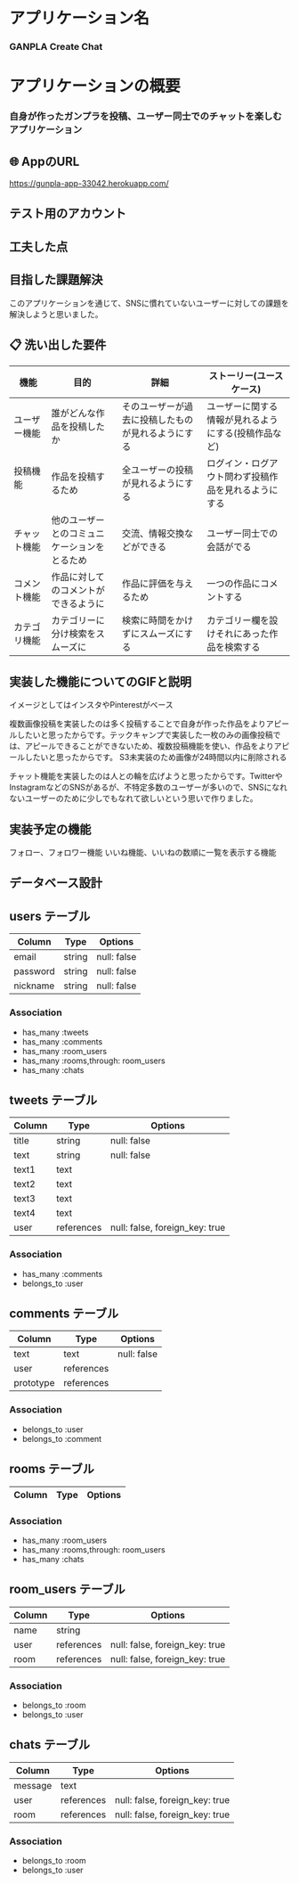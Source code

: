 # アプリケーション名
### GANPLA Create Chat

# アプリケーションの概要
### 自身が作ったガンプラを投稿、ユーザー同士でのチャットを楽しむアプリケーション

## :globe_with_meridians: AppのURL
 https://gunpla-app-33042.herokuapp.com/

## テスト用のアカウント


## 工夫した点



## 目指した課題解決
このアプリケーションを通じて、SNSに慣れていないユーザーに対しての課題を解決しようと思いました。

## :clipboard: 洗い出した要件
|機能          |目的                   |詳細                                       |ストーリー(ユースケース)                       |
|-------------|-----------------------|------------------------------------------|--------------------------------------------|
|ユーザー機能   |誰がどんな作品を投稿したか |そのユーザーが過去に投稿したものが見れるようにする |ユーザーに関する情報が見れるようにする(投稿作品など)|
|投稿機能   　　|作品を投稿するため        |全ユーザーの投稿が見れるようにする |ログイン・ログアウト問わず投稿作品を見れるようにする|
|チャット機能   |他のユーザーとのコミュニケーションをとるため |交流、情報交換などができる |ユーザー同士での会話がでる |
|コメント機能   |作品に対してのコメントができるように |作品に評価を与えるため   |一つの作品にコメントする |
|カテゴリ機能   |カテゴリーに分け検索をスムーズに |検索に時間をかけずにスムーズにする |カテゴリー欄を設けそれにあった作品を検索する |

## 実装した機能についてのGIFと説明
イメージとしてはインスタやPinterestがベース

複数画像投稿を実装したのは多く投稿することで自身が作った作品をよりアピールしたいと思ったからです。テックキャンプで実装した一枚のみの画像投稿では、アピールできることができないため、複数投稿機能を使い、作品をよりアピールしたいと思ったからです。
S3未実装のため画像が24時間以内に削除される

チャット機能を実装したのは人との輪を広げようと思ったからです。TwitterやInstagramなどのSNSがあるが、不特定多数のユーザーが多いので、SNSになれないユーザーのために少しでもなれて欲しいという思いで作りました。


## 実装予定の機能
フォロー、フォロワー機能
いいね機能、いいねの数順に一覧を表示する機能

## データベース設計

## users テーブル

| Column     | Type   | Options     |
| ---------- | ------ | ----------- |
| email      | string | null: false |
| password   | string | null: false |
| nickname   | string | null: false |

### Association

- has_many :tweets
- has_many :comments
- has_many :room_users
- has_many :rooms,through: room_users
- has_many :chats

## tweets テーブル

| Column     | Type       | Options                        |
| ---------- | ---------- | ------------------------------ |
| title      | string     | null: false                    |
| text       | string     | null: false                    |
| text1      | text       |                                |
| text2      | text       |                                |
| text3      | text       |                                |
| text4      | text       |                                |
| user       | references | null: false, foreign_key: true |
### Association

- has_many :comments
- belongs_to :user

## comments テーブル

| Column      | Type       | Options     |
| ----------- | ---------- | ----------- |
| text        | text       | null: false |
| user        | references |             |
| prototype   | references |             |

### Association

- belongs_to :user
- belongs_to :comment

## rooms テーブル

| Column | Type   | Options     |
| ------ | ------ | ----------- |

### Association

- has_many :room_users
- has_many :rooms,through: room_users
- has_many :chats

## room_users テーブル

| Column | Type       | Options                        |
| ------ | ---------- | ------------------------------ |
| name   | string     |                                |
| user   | references | null: false, foreign_key: true |
| room   | references | null: false, foreign_key: true |

### Association

- belongs_to :room
- belongs_to :user

## chats テーブル

| Column  | Type       | Options                        |
| ------- | ---------- | ------------------------------ |
| message | text       |                                |
| user    | references | null: false, foreign_key: true |
| room    | references | null: false, foreign_key: true |

### Association

- belongs_to :room
- belongs_to :user
